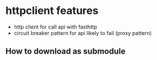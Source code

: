 # httpclient features

- http client for call api with fasthttp
- circuit breaker pattern for api likely to fail (proxy pattern)

## How to download as submodule